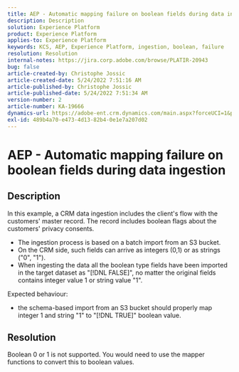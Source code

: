 ```yaml
---
title: AEP - Automatic mapping failure on boolean fields during data ingestion
description: Description
solution: Experience Platform
product: Experience Platform
applies-to: Experience Platform
keywords: KCS, AEP, Experience Platform, ingestion, boolean, failure
resolution: Resolution
internal-notes: https://jira.corp.adobe.com/browse/PLATIR-20943
bug: false
article-created-by: Christophe Jossic
article-created-date: 5/24/2022 7:51:16 AM
article-published-by: Christophe Jossic
article-published-date: 5/24/2022 7:51:34 AM
version-number: 2
article-number: KA-19666
dynamics-url: https://adobe-ent.crm.dynamics.com/main.aspx?forceUCI=1&pagetype=entityrecord&etn=knowledgearticle&id=7a9aa847-36db-ec11-a7b6-0022480b01c6
exl-id: 489b4a70-e473-4d13-82b4-0e1e7a207d02
---
```

# AEP - Automatic mapping failure on boolean fields during data ingestion

## Description


In this example, a CRM data ingestion includes the client's flow with the customers' master record. The record includes boolean flags about the customers' privacy consents.

- The ingestion process is based on a batch import from an S3 bucket.
- On the CRM side, such fields can arrive as integers (0,1) or as strings ("0", "1").
- When ingesting the data all the boolean type fields have been imported in the target dataset as "[!DNL FALSE]", no matter the original fields contains integer value 1 or string value "1".


Expected behaviour:

- the schema-based import from an S3 bucket should properly map integer 1 and string "1" to "[!DNL TRUE]" boolean value.





## Resolution


Boolean 0 or 1 is not supported. You would need to use the mapper functions to convert this to boolean values.
